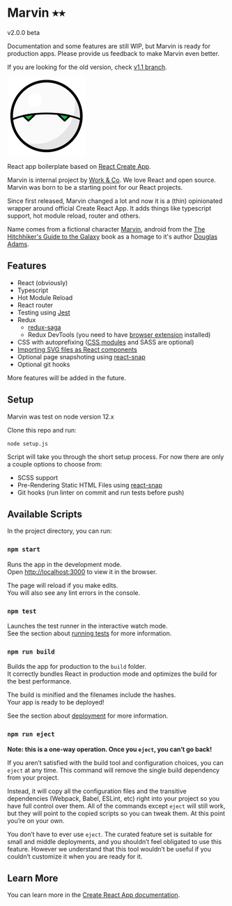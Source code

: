 # Marvin ⭑⭑

v2.0.0 beta

Documentation and some features are still WIP, but Marvin is ready for production apps. Please provide us feedback to make Marvin even better.

If you are looking for the old version, check [v1.1 branch](https://github.com/workco/marvin/tree/v1.1).

![Marvin](/public/marvin-small.svg)

React app boilerplate based on [React Create App](https://facebook.github.io/create-react-app/).

Marvin is internal project by [Work & Co](https://work.co).
We love React and open source. Marvin was born to be a starting point for our React projects.

Since first released, Marvin changed a lot and now it is a (thin) opinionated wrapper around official Create React App. It adds things like typescript support, hot module reload, router and others.

Name comes from a fictional character [Marvin](https://en.wikipedia.org/wiki/Marvin_(character)), android from the [The Hitchhiker's Guide to the Galaxy](https://en.wikipedia.org/wiki/The_Hitchhiker%27s_Guide_to_the_Galaxy) book as a homage to it's author [Douglas Adams](https://en.wikipedia.org/wiki/Douglas_Adams).


## Features

* React (obviously)
* Typescript
* Hot Module Reload
* React router
* Testing using [Jest](https://jestjs.io/)
* Redux
  * [redux-saga](https://github.com/redux-saga/redux-saga)
  * Redux DevTools (you need to have [browser extension](https://github.com/zalmoxisus/redux-devtools-extension) installed)
* CSS with autoprefixing ([CSS modules](https://facebook.github.io/create-react-app/docs/adding-a-css-modules-stylesheet) and SASS are optional)
* [Importing SVG files as React components](https://facebook.github.io/create-react-app/docs/adding-images-fonts-and-files#adding-svgs)
* Optional page snapshoting using [react-snap](https://github.com/stereobooster/react-snap)
* Optional git hooks

More features will be added in the future.

## Setup

Marvin was test on node version 12.x

Clone this repo and run:

```
node setup.js
```

Script will take you through the short setup process. For now there are only a couple options to choose from:

* SCSS support
* Pre-Rendering Static HTML Files using [react-snap](https://github.com/stereobooster/react-snap)
* Git hooks (run linter on commit and run tests before push)


## Available Scripts

In the project directory, you can run:

### `npm start`

Runs the app in the development mode.<br>
Open [http://localhost:3000](http://localhost:3000) to view it in the browser.

The page will reload if you make edits.<br>
You will also see any lint errors in the console.

### `npm test`

Launches the test runner in the interactive watch mode.<br>
See the section about [running tests](https://facebook.github.io/create-react-app/docs/running-tests) for more information.

### `npm run build`

Builds the app for production to the `build` folder.<br>
It correctly bundles React in production mode and optimizes the build for the best performance.

The build is minified and the filenames include the hashes.<br>
Your app is ready to be deployed!

See the section about [deployment](https://facebook.github.io/create-react-app/docs/deployment) for more information.

### `npm run eject`

**Note: this is a one-way operation. Once you `eject`, you can’t go back!**

If you aren’t satisfied with the build tool and configuration choices, you can `eject` at any time. This command will remove the single build dependency from your project.

Instead, it will copy all the configuration files and the transitive dependencies (Webpack, Babel, ESLint, etc) right into your project so you have full control over them. All of the commands except `eject` will still work, but they will point to the copied scripts so you can tweak them. At this point you’re on your own.

You don’t have to ever use `eject`. The curated feature set is suitable for small and middle deployments, and you shouldn’t feel obligated to use this feature. However we understand that this tool wouldn’t be useful if you couldn’t customize it when you are ready for it.

## Learn More

You can learn more in the [Create React App documentation](https://facebook.github.io/create-react-app/docs/getting-started).
